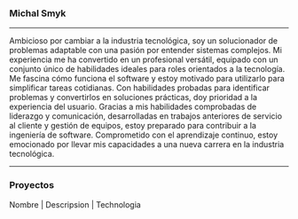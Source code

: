 ### Michal Smyk

---
Ambicioso por cambiar a la industria tecnológica, soy un solucionador de problemas adaptable con una pasión por entender sistemas complejos. Mi experiencia me ha convertido en un profesional versátil, equipado con un conjunto único de habilidades ideales para roles orientados a la tecnología. Me fascina cómo funciona el software y estoy motivado para utilizarlo para simplificar tareas cotidianas. Con habilidades probadas para identificar problemas y convertirlos en soluciones prácticas, doy prioridad a la experiencia del usuario. Gracias a mis habilidades comprobadas de liderazgo y comunicación, desarrolladas en trabajos anteriores de servicio al cliente y gestión de equipos, estoy preparado para contribuir a la ingeniería de software. Comprometido con el aprendizaje continuo, estoy emocionado por llevar mis capacidades a una nueva carrera en la industria tecnológica.

---
### Proyectos

Nombre | Descripsion | Technologia 
